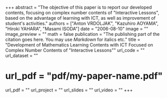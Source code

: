 +++
abstract = "The objective of this paper is to report our developed contents, focusing on complex number contents of \"Interactive Lessons\", based on the advantage of learning with ICT, as well as improvement of student's activities."
authors = ["Anton VRDOLJAK", "Kazuhiro AOYAMA", "Hiroki YAHARA", "Masami ISODA"]
date = "2006-08-10"
image = ""
image_preview = ""
math = false
publication = "The publishing part of the citation goes here. You may use *Markdown* for italics etc."
title = "Development of Mathematics Learning Contents with ICT Focused on Complex Number Contents of \"Interactive Lessons\""
url_code = ""
url_dataset = ""
# url_pdf = "pdf/my-paper-name.pdf"
url_pdf = ""
url_project = ""
url_slides = ""
url_video = ""
+++
